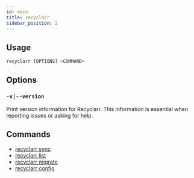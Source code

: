 ```yaml
---
id: main
title: recyclarr
sidebar_position: 2
---
```


## Usage

```js
recyclarr [OPTIONS] <COMMAND>
```

## Options

### `-v|--version`

Print version information for Recyclarr. This information is essential when reporting issues or
asking for help.

## Commands

- [recyclarr sync](./sync.md)
- [recyclarr list](./list/index.md)
- [recyclarr migrate](./migrate.md)
- [recyclarr config](./config/index.md)
